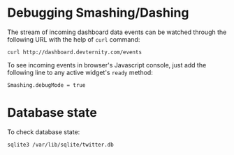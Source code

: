 
# Debugging Smashing/Dashing

The stream of incoming dashboard data events can be watched through the following URL with the help of `curl` command:

    curl http://dashboard.devternity.com/events

To see incoming events in browser's Javascript console, just add the following line to any active widget's `ready` method:

    Smashing.debugMode = true

# Database state

To check database state:

    sqlite3 /var/lib/sqlite/twitter.db


